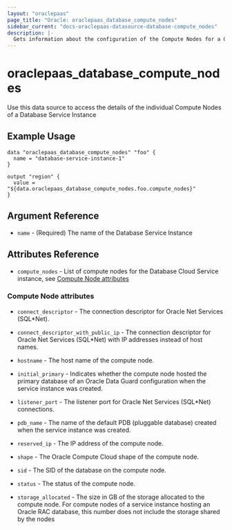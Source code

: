 ```yaml
---
layout: "oraclepaas"
page_title: "Oracle: oraclepaas_database_compute_nodes"
sidebar_current: "docs-oraclepaas-datasource-database-compute_nodes"
description: |-
  Gets information about the configuration of the Compute Nodes for a Oracle Database Cloud Service or Exadata Classic Cloud Service instance on the Oracle Cloud Platform.
---
```


# oraclepaas\_database\_compute\_nodes

Use this data source to access the details of the individual Compute Nodes of a Database Service Instance

## Example Usage

```hcl
data "oraclepaas_database_compute_nodes" "foo" {
  name = "database-service-instance-1"
}

output "region" {
  value = "${data.oraclepaas_database_compute_nodes.foo.compute_nodes}"
}
```

## Argument Reference

* `name` - (Required) The name of the Database Service Instance

## Attributes Reference

* `compute_nodes` - List of compute nodes for the Database Cloud Service instance, see [Compute Node attributes](#compute-node-attributes)


### Compute Node attributes


* `connect_descriptor` - The connection descriptor for Oracle Net Services (SQL*Net).

* `connect_descriptor_with_public_ip` - The connection descriptor for Oracle Net Services (SQL*Net) with IP addresses instead of host names.

* `hostname` - The host name of the compute node.

* `initial_primary` - Indicates whether the compute node hosted the primary database of an Oracle Data Guard configuration when the service instance was created.

* `listener_port` - The listener port for Oracle Net Services (SQL*Net) connections.

* `pdb_name` - The name of the default PDB (pluggable database) created when the service instance was created.

* `reserved_ip` - The IP address of the compute node.

* `shape` - The Oracle Compute Cloud shape of the compute node.

* `sid` - The SID of the database on the compute node.

* `status` - The status of the compute node.

* `storage_allocated` - The size in GB of the storage allocated to the compute node. For compute nodes of a service instance hosting an Oracle RAC database, this number does not include the storage shared by the nodes
